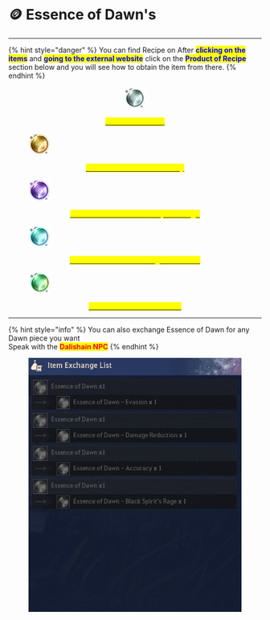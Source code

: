 # 🪙 Essence of Dawn's

***

{% hint style="danger" %}
You can find Recipe on After <mark style="color:blue;">**clicking on the items**</mark> and <mark style="color:blue;">**going to the external website**</mark> click on the <mark style="color:blue;">**Product of Recipe**</mark> section below and you will see how to obtain the item from there.
{% endhint %}

<div align="center"><figure><img src="../../.gitbook/assets/image (268).png" alt=""><figcaption></figcaption></figure></div>

<p align="center"><a href="https://bdocodex.com/us/item/820979/"><mark style="color:yellow;"><strong>Essence of Dawn</strong></mark></a> </p>

<figure><img src="../../.gitbook/assets/image (269).png" alt=""><figcaption></figcaption></figure>

<p align="center"><a href="https://bdocodex.com/us/item/820981/"><mark style="color:yellow;"><strong>Essence of Dawn - Accuracy</strong></mark></a></p>

<figure><img src="../../.gitbook/assets/image (270).png" alt=""><figcaption></figcaption></figure>

<p align="center"><a href="https://bdocodex.com/us/item/820980/"><mark style="color:yellow;"><strong>Essence of Dawn - Black Spirit's Rage</strong></mark></a></p>

<figure><img src="../../.gitbook/assets/image (271).png" alt=""><figcaption></figcaption></figure>

<p align="center"><a href="https://bdocodex.com/us/item/820982/"><mark style="color:yellow;"><strong>Essence of Dawn - Damage Reduction</strong></mark></a></p>

<figure><img src="../../.gitbook/assets/image (272).png" alt=""><figcaption></figcaption></figure>

<p align="center"><a href="https://bdocodex.com/us/item/820983/"><mark style="color:yellow;"><strong>Essence of Dawn - Evasion</strong></mark></a></p>

<p align="center"></p>

***

{% hint style="info" %}
You can also exchange Essence of Dawn for any Dawn piece you want\
Speak with the <mark style="color:red;">**Dalishain NPC**</mark>
{% endhint %}

<figure><img src="../../.gitbook/assets/{53B7AECF-7CD2-4D5D-B020-B2B3C58ECA70}.png" alt=""><figcaption></figcaption></figure>
